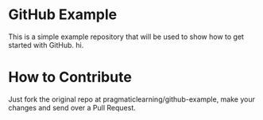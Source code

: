 GitHub Example
==============

This is a simple example repository that will be used to show how to get started with GitHub.
hi.

How to Contribute
=================

Just fork the original repo at pragmaticlearning/github-example, make your changes and send over a Pull Request.
